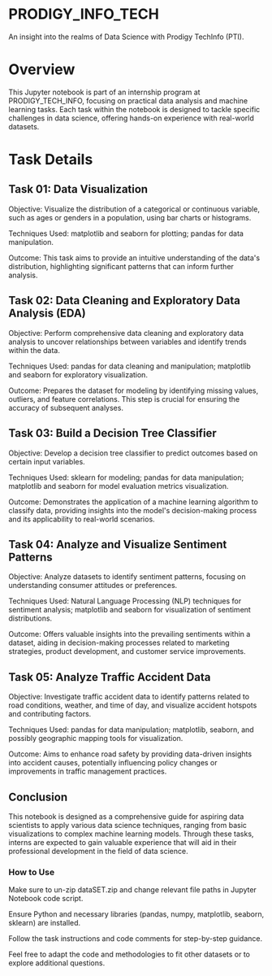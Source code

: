 # PRODIGY_INFO_TECH
An insight  into the realms of Data Science with Prodigy TechInfo (PTI).


# Overview
This Jupyter notebook is part of an internship program at PRODIGY_TECH_INFO, focusing on practical data analysis and machine learning tasks. Each task within the notebook is designed to tackle specific challenges in data science, offering hands-on experience with real-world datasets.

# Task Details

## Task 01: Data Visualization
Objective: Visualize the distribution of a categorical or continuous variable, such as ages or genders in a population, using bar charts or histograms.

Techniques Used: matplotlib and seaborn for plotting; pandas for data manipulation.

Outcome: This task aims to provide an intuitive understanding of the data's distribution, highlighting significant patterns that can inform further analysis.

## Task 02: Data Cleaning and Exploratory Data Analysis (EDA)
Objective: Perform comprehensive data cleaning and exploratory data analysis to uncover relationships between variables and identify trends within the data.

Techniques Used: pandas for data cleaning and manipulation; matplotlib and seaborn for exploratory visualization.

Outcome: Prepares the dataset for modeling by identifying missing values, outliers, and feature correlations. This step is crucial for ensuring the accuracy of subsequent analyses.

## Task 03: Build a Decision Tree Classifier
Objective: Develop a decision tree classifier to predict outcomes based on certain input variables.

Techniques Used: sklearn for modeling; pandas for data manipulation; matplotlib and seaborn for model evaluation metrics visualization.

Outcome: Demonstrates the application of a machine learning algorithm to classify data, providing insights into the model's decision-making process and its applicability to real-world scenarios.

## Task 04: Analyze and Visualize Sentiment Patterns
Objective: Analyze datasets to identify sentiment patterns, focusing on understanding consumer attitudes or preferences.

Techniques Used: Natural Language Processing (NLP) techniques for sentiment analysis; matplotlib and seaborn for visualization of sentiment distributions.

Outcome: Offers valuable insights into the prevailing sentiments within a dataset, aiding in decision-making processes related to marketing strategies, product development, and customer service improvements.

## Task 05: Analyze Traffic Accident Data
Objective: Investigate traffic accident data to identify patterns related to road conditions, weather, and time of day, and visualize accident hotspots and contributing factors.

Techniques Used: pandas for data manipulation; matplotlib, seaborn, and possibly geographic mapping tools for visualization.

Outcome: Aims to enhance road safety by providing data-driven insights into accident causes, potentially influencing policy changes or improvements in traffic management practices.

## Conclusion
This notebook is designed as a comprehensive guide for aspiring data scientists to apply various data science techniques, ranging from basic visualizations to complex machine learning models. Through these tasks, interns are expected to gain valuable experience that will aid in their professional development in the field of data science.

### How to Use

Make sure to un-zip dataSET.zip and change relevant file paths in Jupyter Notebook code script.

Ensure Python and necessary libraries (pandas, numpy, matplotlib, seaborn, sklearn) are installed.

Follow the task instructions and code comments for step-by-step guidance.

Feel free to adapt the code and methodologies to fit other datasets or to explore additional questions.
